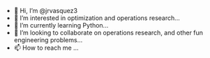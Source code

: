 - 👋 Hi, I’m @jrvasquez3
- 👀 I’m interested in optimization and operations research...
- 🌱 I’m currently learning Python...
- 💞️ I’m looking to collaborate on operations research, and other fun engineering problems...
- 📫 How to reach me ...

<!---
jrvasquez3/jrvasquez3 is a ✨ special ✨ repository because its `README.md` (this file) appears on your GitHub profile.
You can click the Preview link to take a look at your changes.
--->
